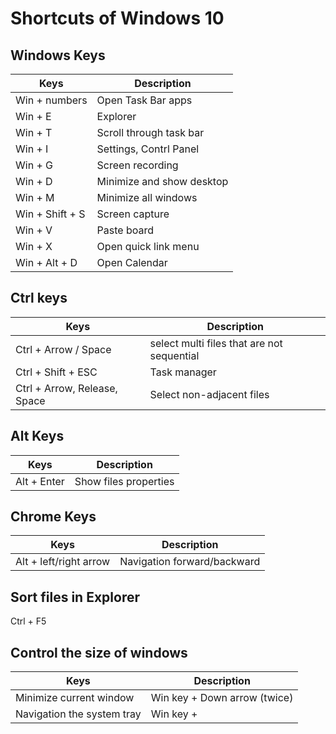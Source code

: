 # Shortcuts of Windows 10

## Windows Keys
|Keys|Description|
|---|---|
|Win + numbers|Open Task Bar apps|
|Win + E|Explorer|
|Win + T|Scroll through task bar|
|Win + I|Settings, Contrl Panel|
|Win + G|Screen recording|
|Win + D|Minimize and show desktop|
|Win + M|Minimize all windows|
|Win + Shift + S|Screen capture|
|Win + V|Paste board|
|Win + X|Open quick link menu|
|Win + Alt + D|Open Calendar|

## Ctrl keys
|Keys|Description|
|---|---|
|Ctrl + Arrow / Space|select multi files that are not sequential|
|Ctrl + Shift + ESC|Task manager|
|Ctrl + Arrow, Release, Space|Select non-adjacent files|

## Alt Keys
|Keys|Description|
|---|---|
|Alt + Enter|Show files properties|

## Chrome Keys
|Keys|Description|
|---|---|
|Alt + left/right arrow|Navigation forward/backward|

## Sort files in Explorer
Ctrl + F5

## Control the size of windows
|Keys|Description|
|---|---|
|Minimize current window|Win key + Down arrow (twice)|
|Navigation the system tray|Win key + |
